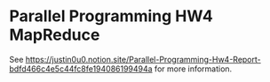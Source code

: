 # Parallel Programming HW4 MapReduce

See https://justin0u0.notion.site/Parallel-Programming-Hw4-Report-bdfd466c4e5c44fc8fe194086199494a for more information.
